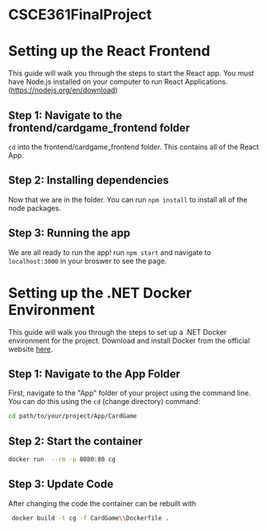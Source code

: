 # CSCE361FinalProject

# Setting up the React Frontend
This guide will walk you through the steps to start the React app. 
You must have Node.js installed on your computer to run React Applications. (https://nodejs.org/en/download)

## Step 1: Navigate to the frontend/cardgame_frontend folder
`cd` into the frontend/cardgame_frontend folder. This contains all of the React App.

## Step 2: Installing dependencies
Now that we are in the folder. You can run `npm install` to install all of the node packages.

## Step 3: Running the app
We are all ready to run the app! run `npm start` and navigate to `localhost:3000` in your broswer to see the page.

# Setting up the .NET Docker Environment

This guide will walk you through the steps to set up a .NET Docker environment for the project. Download and install Docker from the official website [here](https://www.docker.com/get-started).

## Step 1: Navigate to the App Folder

First, navigate to the "App" folder of your project using the command line. You can do this using the `cd` (change directory) command:

```bash
cd path/to/your/project/App/CardGame
```

## Step 2: Start the container

```bash
docker run  --rm -p 8080:80 cg
```
## Step 3: Update Code

After changing the code the container can be rebuilt with

```bash
 docker build -t cg -f CardGame\\Dockerfile .
```

